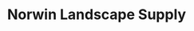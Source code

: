 ---
title: "Norwin Landscape Supply"
url: /north-huntingdon/norwin-landscape-supply/
shop: trade
---